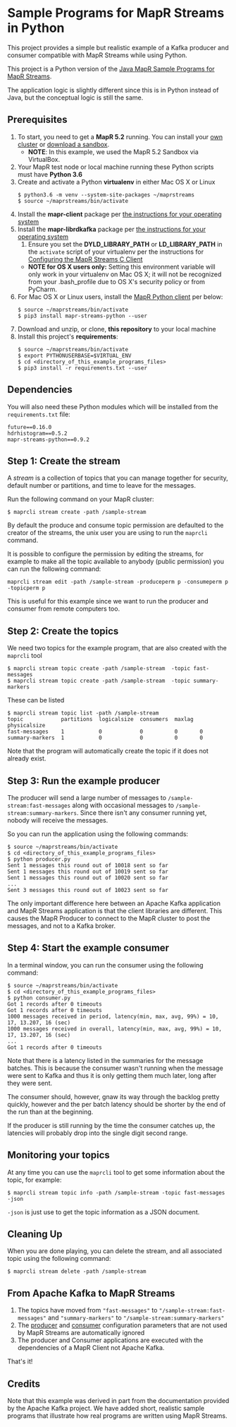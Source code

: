 # Sample Programs for MapR Streams in Python

This project provides a simple but realistic example of a Kafka
producer and consumer compatible with MapR Streams while using Python.

This project is a Python version of the [Java MapR Sample Programs for MapR Streams](https://github.com/mapr-demos/mapr-streams-sample-programs).

The application logic is slightly different since this is in Python instead of Java, but the conceptual logic is still the same.


## Prerequisites
1. To start, you need to get a **MapR 5.2** running. You can install your [own cluster](https://mapr.com/download/) or [download a sandbox](https://mapr.com/products/mapr-sandbox-hadoop/download/).
    * **NOTE**: In this example, we used the MapR 5.2 Sandbox via VirtualBox.
2. Your MapR test node or local machine running these Python scripts must have **Python 3.6**
3. Create and activate a Python **virtualenv** in either Mac OS X or Linux
    ```
    $ python3.6 -m venv --system-site-packages ~/maprstreams
    $ source ~/maprstreams/bin/activate
    ```
4. Install the **mapr-client** package per [the instructions for your operating system](http://maprdocs.mapr.com/home/AdvancedInstallation/SettingUptheClient-install-mapr-client.html)
5. Install the **mapr-librdkafka** package per [the instructions for your operating system](http://maprdocs.mapr.com/home/AdvancedInstallation/InstallingStreamsCClient.html)
    1. Ensure you set the **DYLD_LIBRARY_PATH** or **LD_LIBRARY_PATH** in the ```activate``` script of your virtualenv per the instructions for [Configuring the MapR Streams C Client](http://maprdocs.mapr.com/home/MapR_Streams/MapRStreamCAPISetup.html#task_qxg_h2m_3z)
    * **NOTE for OS X users only:** Setting this environment variable will only work in your virtualenv on Mac OS X; it will not be recognized from your .bash_profile due to OS X's security policy or from PyCharm.
6. For Mac OS X or Linux users, install the [MapR Python client](http://maprdocs.mapr.com/home/AdvancedInstallation/InstallingStreamsPYClient.html) per below:
    ```
    $ source ~/maprstreams/bin/activate
    $ pip3 install mapr-streams-python --user
    ```
7. Download and unzip, or clone, **this repository** to your local machine
8. Install this project's **requirements**:
    ```
    $ source ~/maprstreams/bin/activate
    $ export PYTHONUSERBASE=$VIRTUAL_ENV
    $ cd <directory_of_this_example_programs_files>
    $ pip3 install -r requirements.txt --user
    ```
## Dependencies

You will also need these Python modules which will be installed from the ```requirements.txt``` file:
```
future==0.16.0
hdrhistogram==0.5.2
mapr-streams-python==0.9.2
```
## Step 1: Create the stream

A *stream* is a collection of topics that you can manage together for security, default number or partitions, and time to leave for the messages.

Run the following command on your MapR cluster:

```
$ maprcli stream create -path /sample-stream
```

By default the produce and consume topic permission are defaulted to the creator of the streams, the unix user you are using to run the `maprcli` command.

It is possible to configure the permission by editing the streams, for example to make all the topic available to anybody (public permission) you can run the following command:

```
maprcli stream edit -path /sample-stream -produceperm p -consumeperm p -topicperm p
```

This is useful for this example since we want to run the producer and consumer from remote computers too.

## Step 2: Create the topics

We need two topics for the example program, that are also created with the `maprcli` tool
```
$ maprcli stream topic create -path /sample-stream  -topic fast-messages
$ maprcli stream topic create -path /sample-stream  -topic summary-markers
```

These can be listed
```
$ maprcli stream topic list -path /sample-stream
topic            partitions  logicalsize  consumers  maxlag  physicalsize
fast-messages    1           0            0          0       0
summary-markers  1           0            0          0       0
```

Note that the program will automatically create the topic if it does not already exist.


## Step 3: Run the example producer

The producer will send a large number of messages to `/sample-stream:fast-messages`
along with occasional messages to `/sample-stream:summary-markers`. Since there isn't
any consumer running yet, nobody will receive the messages. 

So you can run the application using the following commands:

```
$ source ~/maprstreams/bin/activate
$ cd <directory_of_this_example_programs_files>
$ python producer.py
Sent 1 messages this round out of 10018 sent so far
Sent 1 messages this round out of 10019 sent so far
Sent 1 messages this round out of 10020 sent so far
...
Sent 3 messages this round out of 10023 sent so far
```

The only important difference here between an Apache Kafka application and MapR Streams application is that the client libraries are different. This causes the MapR Producer to connect to the MapR cluster to post the messages, and not to a Kafka broker.


## Step 4: Start the example consumer

In a terminal window, you can run the consumer using the following command:

```
$ source ~/maprstreams/bin/activate
$ cd <directory_of_this_example_programs_files>
$ python consumer.py
Got 1 records after 0 timeouts
Got 1 records after 0 timeouts
1000 messages received in period, latency(min, max, avg, 99%) = 10, 17, 13.207, 16 (sec)
1000 messages received in overall, latency(min, max, avg, 99%) = 10, 17, 13.207, 16 (sec)
...
Got 1 records after 0 timeouts
```


Note that there is a latency listed in the summaries for the message batches.
This is because the consumer wasn't running when the message were sent to Kafka and thus
it is only getting them much later, long after they were sent.

The consumer should, however, gnaw its way through the backlog pretty quickly,
however and the per batch latency should be shorter by the end of the run than at the beginning.

If the producer is still running by the time the consumer catches up, the latencies will probably
drop into the single digit second range.


## Monitoring your topics

At any time you can use the `maprcli` tool to get some information about the topic, for example:

```
$ maprcli stream topic info -path /sample-stream -topic fast-messages -json
```
`-json` is just use to get the topic information as a JSON document.


## Cleaning Up

When you are done playing, you can delete the stream, and all associated topic using the following command:
```
$ maprcli stream delete -path /sample-stream
```



## From Apache Kafka to MapR Streams

1. The topics have moved from `"fast-messages"` to `"/sample-stream:fast-messages"` and `"summary-markers"` to `"/sample-stream:summary-markers"`
2. The [producer](http://maprdocs.mapr.com/52/index.html#MapR_Streams/configuration_parameters_for_producers.html) and [consumer](http://maprdocs.mapr.com/52/index.html#MapR_Streams/configuration_parameters_for_consumers.html) configuration parameters that are not used by MapR Streams are automatically ignored
3. The producer and Consumer applications are executed with the dependencies of a MapR Client not Apache Kafka.

That's it!


## Credits
Note that this example was derived in part from the documentation provided by the Apache Kafka project. We have 
added short, realistic sample programs that illustrate how real programs are written using MapR Streams.
